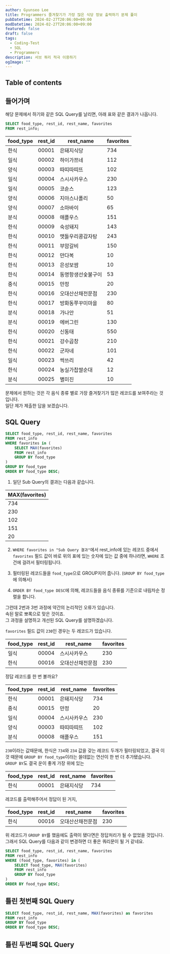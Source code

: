 ```yaml
---
author: Gyunseo Lee
title: Programmers 즐겨찾기가 가장 많은 식당 정보 출력하기 문제 풀이
pubDatetime: 2024-02-27T20:06:00+09:00
modDatetime: 2024-02-27T20:06:00+09:00
featured: false
draft: false
tags:
  - Coding-Test
  - SQL
  - Programmers
description: 서브 쿼리 적극 이용하기
ogImage: ""
---
```


## Table of contents

## 들어가며

해당 문제에서 하기와 같은 SQL Query를 날리면, 아래 표와 같은 결과가 나옵니다.

```sql
SELECT food_type, rest_id, rest_name, favorites
FROM rest_info;
```

| food_type | rest_id | rest_name          | favorites |
| --------- | ------- | ------------------ | --------- |
| 한식      | 00001   | 은돼지식당         | 734       |
| 일식      | 00002   | 하이가쯔네         | 112       |
| 양식      | 00003   | 따띠따띠뜨         | 102       |
| 일식      | 00004   | 스시사카우스       | 230       |
| 일식      | 00005   | 코슌스             | 123       |
| 양식      | 00006   | 지아스나폴리       | 50        |
| 양식      | 00007   | 소마바이           | 65        |
| 분식      | 00008   | 애플우스           | 151       |
| 한식      | 00009   | 숙성돼지           | 143       |
| 한식      | 00010   | 맷돌우리콩감자탕   | 243       |
| 한식      | 00011   | 부암갈비           | 150       |
| 한식      | 00012   | 만다복             | 10        |
| 한식      | 00013   | 은성보쌈           | 10        |
| 한식      | 00014   | 동명항생선숯불구이 | 53        |
| 중식      | 00015   | 만정               | 20        |
| 한식      | 00016   | 오대산산채전문점   | 230       |
| 한식      | 00017   | 방화동쭈꾸미마을   | 80        |
| 분식      | 00018   | 가나안             | 51        |
| 분식      | 00019   | 에버그린           | 130       |
| 한식      | 00020   | 신동태             | 550       |
| 한식      | 00021   | 강수곱창           | 210       |
| 한식      | 00022   | 군자네             | 101       |
| 일식      | 00023   | 싹쓰리             | 42        |
| 한식      | 00024   | 농실가찹쌀순대     | 12        |
| 분식      | 00025   | 별미진             | 10        |

문제에서 원하는 것은 각 음식 종류 별로 가장 즐겨찾기가 많은 레코드를 보여주라는 것입니다.  
일단 제가 제출한 답을 보겠습니다.

## SQL Query

```sql
SELECT food_type, rest_id, rest_name, favorites
FROM rest_info
WHERE favorites in (
    SELECT MAX(favorites)
    FROM rest_info
    GROUP BY food_type
)
GROUP BY food_type
ORDER BY food_type DESC;
```

1. 일단 Sub Query의 결과는 다음과 같습니다.

| MAX(favorites) |
| -------------- |
| 734            |
| 230            |
| 102            |
| 151            |
| 20             |

2. `WHERE favorites in "Sub Query 결과"`에서 rest_info에 있는 레코드 중에서 `favorites` 필드 값이 바로 위의 표에 있는 숫자에 있는 값 중에 하나라면, `WHERE` 조건에 걸려서 필터링됩니다.

3. 필터링된 레코드들을 `food_type`으로 GROUP지어 줍니다. (`GROUP BY food_type`에 의해서)

4. `ORDER BY food_type DESC`에 의해, 레코드들을 음식 종류를 기준으로 내림차순 정렬을 합니다.

그런데 2번과 3번 과정에 약간의 논리적인 오류가 있습니다.  
속된 말로 뽀록으로 맞은 것이죠.  
그 과정을 설명하고 개선된 SQL Query를 설명하겠습니다.

`favorites` 필드 값이 `230`인 경우는 두 레코드가 있습니다.

| food_type | rest_id | rest_name        | favorites |
| --------- | ------- | ---------------- | --------- |
| 일식      | 00004   | 스시사카우스     | 230       |
| 한식      | 00016   | 오대산산채전문점 | 230       |

정답 레코드를 한 번 볼까요?

| food_type | rest_id | rest_name    | favorites |
| --------- | ------- | ------------ | --------- |
| 한식      | 00001   | 은돼지식당   | 734       |
| 중식      | 00015   | 만정         | 20        |
| 일식      | 00004   | 스시사카우스 | 230       |
| 양식      | 00003   | 따띠따띠뜨   | 102       |
| 분식      | 00008   | 애플우스     | 151       |

`230`이라는 값때문에, 한식은 `734`와 `234` 값을 갖는 레코드 두개가 필터링되었고, 결국 이것 때문에 `GROUP BY food_type`이라는 쓸데없는 연산이 한 번 더 추가됐습니다.  
`GROUP BY`도 결국 운이 좋게 가장 위에 있는

| food_type | rest_id | rest_name  | favorites |
| --------- | ------- | ---------- | --------- |
| 한식      | 00001   | 은돼지식당 | 734       |

레코드를 출력해주어서 정답이 된 거지,

| food_type | rest_id | rest_name        | favorites |
| --------- | ------- | ---------------- | --------- |
| 한식      | 00016   | 오대산산채전문점 | 230       |

위 레코드가 `GROUP BY`를 했음에도 출력이 됐다면은 정답처리가 될 수 없었을 것입니다.
그래서 SQL Query를 다음과 같이 변경하면 더 좋은 쿼리문이 될 거 같네요.

```sql
SELECT food_type, rest_id, rest_name, favorites
FROM rest_info
WHERE (food_type, favorites) in (
    SELECT food_type, MAX(favorites)
    FROM rest_info
    GROUP BY food_type
)
ORDER BY food_type DESC;
```

## 틀린 첫번째 SQL Query

```sql
SELECT food_type, rest_id, rest_name, MAX(favorites) as favorites
FROM rest_info
GROUP BY food_type
ORDER BY food_type DESC;
```

## 틀린 두번째 SQL Query
